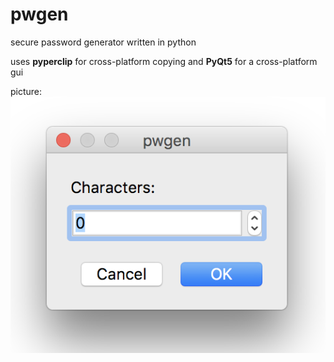 # pwgen
secure password generator written in python

uses <strong>pyperclip</strong> for cross-platform copying and <strong>PyQt5</strong> for a cross-platform gui

picture:
![alt text](https://github.com/danielfain/pwgen/blob/master/pyqt5/program.png?raw=true)
